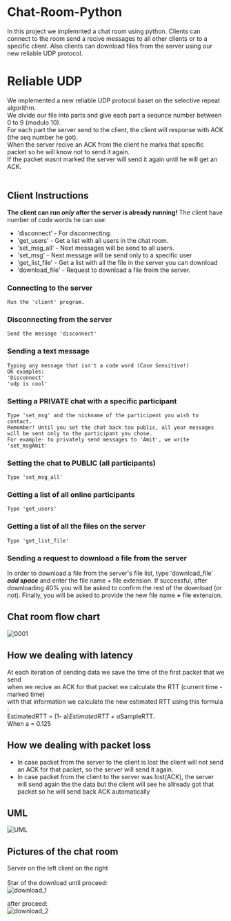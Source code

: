 # Chat-Room-Python

In this project we implemnted a chat room using python.
Clients can connect to the room send a recive messages to all other clients or to a specific client.
Also clients can download files from the server using our new reliable UDP protocol.

# Reliable UDP
We implemented a new reliable UDP protocol baset on the selective repeat algorithm.</br>
We divide our file into parts and give each part a sequnce number between 0 to 9 (modulo 10).</br>
For each part the server send to the client, the client will response with ACK (the seq number he got).</br>
When the server recive an ACK from the client he marks that specific packet so he will know not to send it again.</br>
If the packet wasnt marked the server will send it again until he will get an ACK.</br></br>



## Client Instructions

**The client can run *only* after the server is already running!**
The client have number of code words he can use:</br>
* 'disconnect' - For disconnecting.
* 'get_users' - Get a list with all users in the chat room.
* 'set_msg_all' - Next messages will be send to all users.
* 'set_msg' - Next message will be send only to a specific user
* 'get_list_file' - Get a list with all the file in the server you can download
* 'download_file' - Request to download a file froim the server.

### Connecting to the server

    Run the 'client' program.

### Disconnecting from the server

    Send the message 'disconnect'

### Sending a text message

    Typing any message that isn't a code word (Case Sensitive!)
    OK examples:
    'Disconnect'
    'udp is cool'


### Setting a PRIVATE chat with a specific participant

[//]: # (    Once you've pressed ENTER all your outgoing messages will be sent only to the participant you chose. )

    Type 'set_msg' and the nickname of the participent you wish to contact.
    Remember! Until you set the chat back tou public, all your messages will be sent only to the participant you chose.
    For example- to privately send messages to 'Amit', we write 'set_msgAmit'

### Setting the chat to PUBLIC (all participants)

    Type 'set_msg_all'

### Getting a list of all online participants

    Type 'get_users'

### Getting a list of all the files on the server

    Type 'get_list_file'

### Sending a request to download a file from the server

In order to download a file from the server's file list, type 'download_file' ***add space*** and enter the file name +
file extension.
If successful, after downloading 40% you will be asked to confirm the rest of the download (or not).
Finally, you will be asked to provide the new file name ***+*** file extension.

## Chat room flow chart

![0001](https://user-images.githubusercontent.com/92520981/156567692-102af44b-932c-4289-8626-7fbf7631fe46.jpg)

## How we dealing with latency
At each iteration of sending data we save the time of the first packet that we send </br>
when we recive an ACK for that packet we calculate the RTT (current time - marked time)</br>
with that information we calculate the new estimated RTT using this formula :</br>
EstimatedRTT = (1- a)*EstimatedRTT + a*SampleRTT. </br>
When a = 0.125

## How we dealing with packet loss
* In case packet from the server to the client is lost the client will not send an ACK for that packet, so the server will send it again.</br>
* In case packet from the client to the server was lost(ACK), the server will send again the the data but the client will see he allready got that packet so he will send back ACK automatically 

## UML
![UML](https://user-images.githubusercontent.com/92520981/156637671-ef83094e-9de8-45fc-8ae7-cb2aa4b29705.jpeg)


## Pictures of the chat room
Server on the left client on the right </br></br>
Star of the download until proceed:</br>
![download_1](https://user-images.githubusercontent.com/92520981/156574442-f693c998-cac6-42e8-a929-7e2332f9071b.PNG)

after proceed:</br>
![download_2](https://user-images.githubusercontent.com/92520981/156574539-80c938ec-51d4-41be-8b57-6da98b327b03.PNG)


